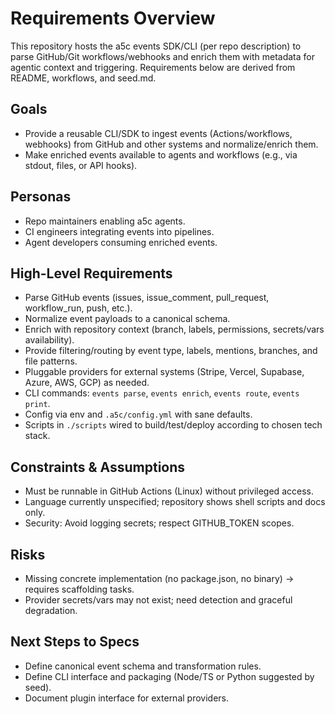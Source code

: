 # Requirements Overview

This repository hosts the a5c events SDK/CLI (per repo description) to parse GitHub/Git workflows/webhooks and enrich them with metadata for agentic context and triggering. Requirements below are derived from README, workflows, and seed.md.

## Goals
- Provide a reusable CLI/SDK to ingest events (Actions/workflows, webhooks) from GitHub and other systems and normalize/enrich them.
- Make enriched events available to agents and workflows (e.g., via stdout, files, or API hooks).

## Personas
- Repo maintainers enabling a5c agents.
- CI engineers integrating events into pipelines.
- Agent developers consuming enriched events.

## High-Level Requirements
- Parse GitHub events (issues, issue_comment, pull_request, workflow_run, push, etc.).
- Normalize event payloads to a canonical schema.
- Enrich with repository context (branch, labels, permissions, secrets/vars availability).
- Provide filtering/routing by event type, labels, mentions, branches, and file patterns.
- Pluggable providers for external systems (Stripe, Vercel, Supabase, Azure, AWS, GCP) as needed.
- CLI commands: `events parse`, `events enrich`, `events route`, `events print`.
- Config via env and `.a5c/config.yml` with sane defaults.
- Scripts in `./scripts` wired to build/test/deploy according to chosen tech stack.

## Constraints & Assumptions
- Must be runnable in GitHub Actions (Linux) without privileged access.
- Language currently unspecified; repository shows shell scripts and docs only.
- Security: Avoid logging secrets; respect GITHUB_TOKEN scopes.

## Risks
- Missing concrete implementation (no package.json, no binary) → requires scaffolding tasks.
- Provider secrets/vars may not exist; need detection and graceful degradation.

## Next Steps to Specs
- Define canonical event schema and transformation rules.
- Define CLI interface and packaging (Node/TS or Python suggested by seed).
- Document plugin interface for external providers.

